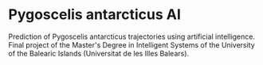 # Pygoscelis antarcticus AI
Prediction of Pygoscelis antarcticus trajectories using artificial intelligence. Final project of the Master's Degree in Intelligent Systems of the University of the Balearic Islands (Universitat de les Illes Balears).
